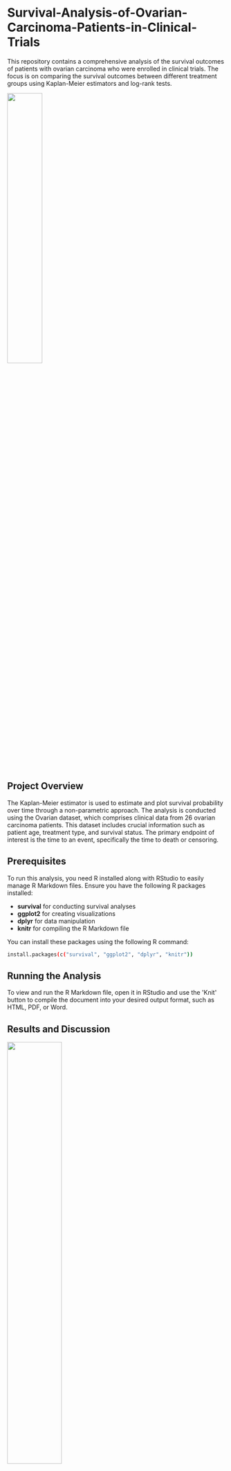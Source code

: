 # Survival-Analysis-of-Ovarian-Carcinoma-Patients-in-Clinical-Trials

This repository contains a comprehensive analysis of the survival outcomes of patients with ovarian carcinoma who were enrolled in clinical trials. The focus is on comparing the survival outcomes between different treatment groups using Kaplan-Meier estimators and log-rank tests.
 
<img src="https://github.com/lokesh97jain/Survival-Analysis-of-Ovarian-Carcinoma-Patients-in-Clinical-Trials/assets/44944748/be044dde-f89a-4dc7-9f8e-8e254fe89b0c" height="40%" width="40%">

## Project Overview
The Kaplan-Meier estimator is used to estimate and plot survival probability over time through a non-parametric approach. The analysis is conducted using the Ovarian dataset, which comprises clinical data from 26 ovarian carcinoma patients. This dataset includes crucial information such as patient age, treatment type, and survival status. The primary endpoint of interest is the time to an event, specifically the time to death or censoring.

## Prerequisites
To run this analysis, you need R installed along with RStudio to easily manage R Markdown files. Ensure you have the following R packages installed:

  * **survival** for conducting survival analyses
  * **ggplot2** for creating visualizations
  * **dplyr** for data manipulation
  * **knitr** for compiling the R Markdown file

You can install these packages using the following R command:

```bash
install.packages(c("survival", "ggplot2", "dplyr", "knitr"))
```

## Running the Analysis
To view and run the R Markdown file, open it in RStudio and use the 'Knit' button to compile the document into your desired output format, such as HTML, PDF, or Word.

## Results and Discussion

<img src="https://github.com/lokesh97jain/Survival-Analysis-of-Ovarian-Carcinoma-Patients-in-Clinical-Trials/assets/44944748/d83be9c7-e2cb-4519-aef6-a825f1661c59" height="50%" width="50%">

The chart illustrates the survival curves along with confidence intervals for two treatment groups in a study: "rx=1" for cyclophosphamide alone and "rx=2" for a combination of cyclophosphamide and adriamycin. The survival curve for the first group shows a steady decline, with a survival probability of 43.1% at nearly 21 months. The second group fares slightly better, demonstrating a survival probability of 56.4% at 18.5 months. To assess the significance of the survival differences between the two groups, a log-rank test was performed. This test yielded a chi-square value of 1.1 with one degree of freedom and a p-value of 0.3, suggesting that there is no statistically significant difference in survival outcomes between the two treatment regimens for ovarian carcinoma patients in these clinical trials.

## Conclusion
This study analyzed the survival outcomes of ovarian cancer patients in clinical trials, focusing on the impact of different treatment options. The results indicate that combined treatment with cyclophosphamide and adriamycin may slightly improve survival outcomes compared to cyclophosphamide alone, despite the fact that no significant difference was found between the treatment groups. However, more thorough research and larger sample sizes might be required to offer more conclusive evidence. Overall, this project emphasizes the value of survival analysis for patients with ovarian carcinoma in clinical trials.
